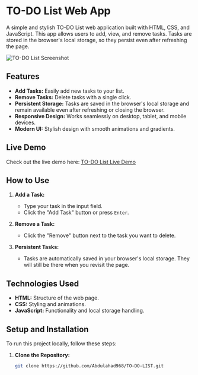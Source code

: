 # TO-DO List Web App

A simple and stylish TO-DO List web application built with HTML, CSS, and JavaScript. This app allows users to add, view, and remove tasks. Tasks are stored in the browser's local storage, so they persist even after refreshing the page.

![TO-DO List Screenshot](https://abdulahad968.github.io/TO-DO-LIST/assets/cover-image.png) <!-- Add a screenshot if you have one -->

## Features

- **Add Tasks:** Easily add new tasks to your list.
- **Remove Tasks:** Delete tasks with a single click.
- **Persistent Storage:** Tasks are saved in the browser's local storage and remain available even after refreshing or closing the browser.
- **Responsive Design:** Works seamlessly on desktop, tablet, and mobile devices.
- **Modern UI:** Stylish design with smooth animations and gradients.

## Live Demo

Check out the live demo here: [TO-DO List Live Demo](https://abdulahad968.github.io/TO-DO-LIST/)

## How to Use

1. **Add a Task:**
   - Type your task in the input field.
   - Click the "Add Task" button or press `Enter`.

2. **Remove a Task:**
   - Click the "Remove" button next to the task you want to delete.

3. **Persistent Tasks:**
   - Tasks are automatically saved in your browser's local storage. They will still be there when you revisit the page.

## Technologies Used

- **HTML:** Structure of the web page.
- **CSS:** Styling and animations.
- **JavaScript:** Functionality and local storage handling.

## Setup and Installation

To run this project locally, follow these steps:

1. **Clone the Repository:**
   ```bash
   git clone https://github.com/Abdulahad968/TO-DO-LIST.git
